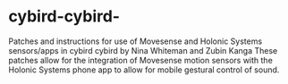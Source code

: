 # cybird-cybird-
Patches and instructions for use of Movesense and Holonic Systems sensors/apps in cybird cybird by Nina Whiteman and Zubin Kanga
These patches allow for the integration of Movesense motion sensors with the Holonic Systems phone app to allow for mobile gestural control of sound. 
